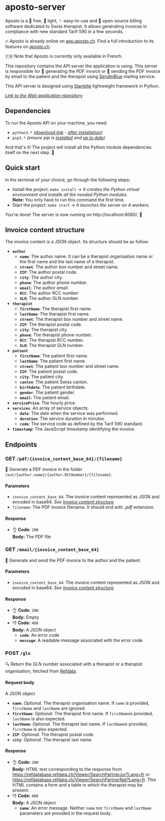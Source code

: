 # aposto-server

Aposto is a 💸 free, 🌱 light, ✨ easy-to-use and 📖 open-source billing software dedicated to Swiss therapist. It allows generating invoices in compliance with new standard Tarif 590 in a few seconds.

🔥 Aposto is already online on [app.aposto.ch](https://app.aposto.ch/). Find a full introduction to its features on [aposto.ch](https://aposto.ch/).

🇫🇷 Note that Aposto is currently only available in French.

This repository contains the API server the application is using. This server is responsible for 🧾 generating the PDF invoice or 💌 sending the PDF invoice by email to the patient and the therapist using [SendInBlue](https://fr.sendinblue.com/) mailing service.

This API server is designed using [Starlette](https://www.starlette.io/) lightweight framework in Python.

_[Link to the Web application repository](https://github.com/etceterra/aposto-app/)_

## Dependencies

To run the Aposto API on your machine, you need:

* `python3.*` _([download link](https://www.python.org/downloads/) - [after installation](https://packaging.python.org/tutorials/installing-packages/#id12))_
* `pip3.*` _(ensure pip is [installed](https://packaging.python.org/tutorials/installing-packages/#id13) and [up to date](https://packaging.python.org/tutorials/installing-packages/#id14))_

And that's it! The project will install all the Python module dependencies itself on the next step. 🤙

## Quick start

In the terminal of your choice, go through the following steps:

* Install the project: `make install` _→ It creates the Python virtual environment and installs all the needed Python modules._<br>**Note:** You only have to run this command the first time.
* Start the project: `make start` _→ It launches the server on 4 workers._

You're done! The server is now running on http://localhost:8080/. 🚀

## Invoice content structure

The invoice content is a JSON object. Its structure should be as follow:

* **`author`**
    * **`name`**: The author name. It can be a therapist organisation name or the first name and the last name of a therapist.
    * **`street`**: The author box number and street name.
    * **`ZIP`**: The author postal code.
    * **`city`**: The author city.
    * **`phone`**: The author phone number.
    * **`email`**: The author email.
    * **`RCC`**: The author RCC number.
    * **`GLN`**: The author GLN number.
* **`therapist`**
    * **`firstName`**: The therapist first name.
    * **`lastName`**: The therapist first name.
    * **`street`**: The therapist box number and street name.
    * **`ZIP`**: The therapist postal code.
    * **`city`**: The therapist city.
    * **`phone`**: The therapist phone number.
    * **`RCC`**: The therapist RCC number.
    * **`GLN`**: The therapist GLN number.
* **`patient`**
    * **`firstName`**: The patient first name.
    * **`lastName`**: The patient first name.
    * **`street`**: The patient box number and street name.
    * **`ZIP`**: The patient postal code.
    * **`city`**: The patient city.
    * **`canton`**: The patient Swiss canton.
    * **`birthdate`**: The patient birthdate.
    * **`gender`**: The patient gender.
    * **`email`**: The patient email.
* **`servicePrice`**: The hourly price.
* **`services`**: An array of service objects:
    * **`date`**: The date when the service was performed.
    * **`duration`**: The service duration in minutes.
    * **`code`**: The service code as defined by the Tarif 590 standard.
* **`timestamp`**: The JavaScript timestamp identifying the invoice.


## Endpoints

### **GET** `/pdf/{invoice_content_base_64}/{filename}`

🧾 Generate a PDF invoice in the folder `/out/{author.name}/{author.RCCNumber}/{filename}`.

#### Parameters

* `invoice_content_base_64`: The invoice content represented as JSON and encoded in base64. _See [Invoice content structure](#invoice-content-structure)_
* `filename`: The PDF invoice filename. It should end with _.pdf_ extension.

#### Response

* 👌 **Code:** `200`
    <br>**Body:** The PDF file

### **GET** `/email/{invoice_content_base_64}`

💌 Generate and send the PDF invoice to the author and the patient.

#### Parameters

* `invoice_content_base_64`: The invoice content represented as JSON and encoded in base64. _See [Invoice content structure](#invoice-content-structure)_

#### Response

* 👌 **Code:** `200`
    <br>**Body:** Empty
* 👎 **Code:** `400`
    <br>**Body:** A JSON object
    * **`code`**: An error code
    * **`message`**: A readable message associated with the error code

### **POST** `/gln`

🔍 Return the GLN number associated with a therapist or a therapist organisation, fetched from [Refdata](https://www.refdata.ch/fr/partenaires/requete/base-de-donnees-des-partenaires-gln).

#### Request body

A JSON object
* **`name`**: _Optional_. The therapist organisation name. If `name` is provided, `firstName` and `lastName` are ignored.
* **`firstName`**: _Optional_. The therapist first name. If `firstName`is provided, `lastName` is also expected.
* **`lastName`**: _Optional_. The therapist last name. If `lastName`is provided, `firstName` is also expected.
* **`ZIP`**: _Optional_. The therapist postal code.
* **`city`**: _Optional_. The therapist last name.

#### Response

* 👌 **Code:** `200`
    <br>**Body:** HTML text corresponding to the response from https://refdatabase.refdata.ch/Viewer/SearchPartnerJur?Lang=fr or https://refdatabase.refdata.ch/Viewer/SearchPartnerNat?Lang=fr. This HTML contains a form and a table in which the therapist may be present.
* 👎 **Code:** `400`
    <br>**Body:** A JSON object
    * **`name`**: An error message. Neither `name` nor `firstName` and `lastName` parameters are provided in the request body.
